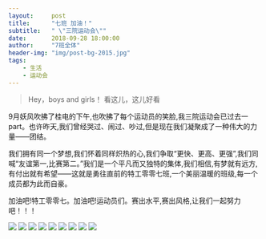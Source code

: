 ```yaml
---
layout:     post
title:      "七班 加油！"
subtitle:   " \"三院运动会\""
date:       2018-09-28 18:00:00
author:     "7班全体"
header-img: "img/post-bg-2015.jpg"
tags:
    - 生活
    - 运动会
---
```


>Hey，boys and girls！
>看这儿，这儿好看  

9月妖风吹拂了桂电的下午,也吹拂了每个运动员的笑脸,我三院运动会已过去一part。也许昨天,我们曾经哭过、闹过、吵过,但是现在我们凝聚成了一种伟大的力量——团结。

我们拥有同一个梦想,我们怀着同样炽热的心,我们争取“更快、更高、更强”,我们同喊“友谊第一,比赛第二。”我们是一个平凡而又独特的集体,我们相信,有梦就有远方,有付出就有希望——这就是勇往直前的特工零零七班,一个美丽温暖的班级,每一个成员都为此而自豪。

加油吧!特工零零七。加油吧!运动员们。赛出水平,赛出风格,让我们一起努力吧！！！

![](/img/in-post/post-sport-1.jpg)
![](/img/in-post/post-sport-2.jpg)
![](/img/in-post/post-sport-3.jpg)
![](/img/in-post/post-sport-4.jpg)
![](/img/in-post/post-sport-5.jpg)
![](/img/in-post/post-sport-6.jpg)
![](/img/in-post/post-sport-7.jpg)
![](/img/in-post/post-sport-8.jpg)
![](/img/in-post/post-sport-9.jpg)
